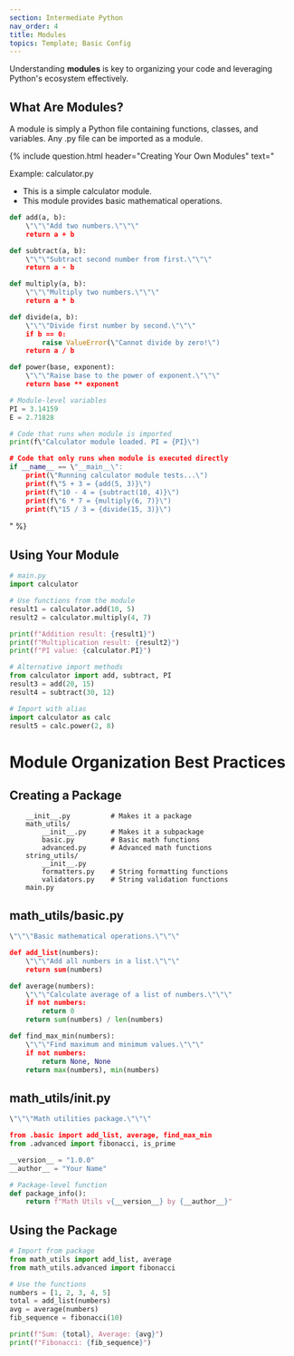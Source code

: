 ```yaml
---
section: Intermediate Python
nav_order: 4
title: Modules
topics: Template; Basic Config
---
```


Understanding **modules** is key to organizing your code and leveraging Python's ecosystem effectively.

## What Are Modules?

A module is simply a Python file containing functions, classes, and variables. Any .py file can be imported as a module.

{% include question.html header="Creating Your Own Modules" text="

Example: calculator.py

- This is a simple calculator module.
- This module provides basic mathematical operations.

```python
def add(a, b):
    \"\"\"Add two numbers.\"\"\"
    return a + b

def subtract(a, b):
    \"\"\"Subtract second number from first.\"\"\"
    return a - b

def multiply(a, b):
    \"\"\"Multiply two numbers.\"\"\"
    return a * b

def divide(a, b):
    \"\"\"Divide first number by second.\"\"\"
    if b == 0:
        raise ValueError(\"Cannot divide by zero!\")
    return a / b

def power(base, exponent):
    \"\"\"Raise base to the power of exponent.\"\"\"
    return base ** exponent

# Module-level variables
PI = 3.14159
E = 2.71828

# Code that runs when module is imported
print(f\"Calculator module loaded. PI = {PI}\")

# Code that only runs when module is executed directly
if __name__ == \"__main__\":
    print(\"Running calculator module tests...\")
    print(f\"5 + 3 = {add(5, 3)}\")
    print(f\"10 - 4 = {subtract(10, 4)}\")
    print(f\"6 * 7 = {multiply(6, 7)}\")
    print(f\"15 / 3 = {divide(15, 3)}\")
```
" %}

## Using Your Module
```python
# main.py
import calculator

# Use functions from the module
result1 = calculator.add(10, 5)
result2 = calculator.multiply(4, 7)

print(f"Addition result: {result1}")
print(f"Multiplication result: {result2}")
print(f"PI value: {calculator.PI}")

# Alternative import methods
from calculator import add, subtract, PI
result3 = add(20, 15)
result4 = subtract(30, 12)

# Import with alias
import calculator as calc
result5 = calc.power(2, 8)
```

# Module Organization Best Practices

## Creating a Package

```my_project/
    __init__.py          # Makes it a package
    math_utils/
        __init__.py      # Makes it a subpackage
        basic.py         # Basic math functions
        advanced.py      # Advanced math functions
    string_utils/
        __init__.py
        formatters.py    # String formatting functions
        validators.py    # String validation functions
    main.py
```

## math_utils/basic.py

```python
\"\"\"Basic mathematical operations.\"\"\"

def add_list(numbers):
    \"\"\"Add all numbers in a list.\"\"\"
    return sum(numbers)

def average(numbers):
    \"\"\"Calculate average of a list of numbers.\"\"\"
    if not numbers:
        return 0
    return sum(numbers) / len(numbers)

def find_max_min(numbers):
    \"\"\"Find maximum and minimum values.\"\"\"
    if not numbers:
        return None, None
    return max(numbers), min(numbers)
```

## math_utils/init.py

```python
\"\"\"Math utilities package.\"\"\"

from .basic import add_list, average, find_max_min
from .advanced import fibonacci, is_prime

__version__ = "1.0.0"
__author__ = "Your Name"

# Package-level function
def package_info():
    return f"Math Utils v{__version__} by {__author__}"
```

## Using the Package

```python
# Import from package
from math_utils import add_list, average
from math_utils.advanced import fibonacci

# Use the functions
numbers = [1, 2, 3, 4, 5]
total = add_list(numbers)
avg = average(numbers)
fib_sequence = fibonacci(10)

print(f"Sum: {total}, Average: {avg}")
print(f"Fibonacci: {fib_sequence}")
```
